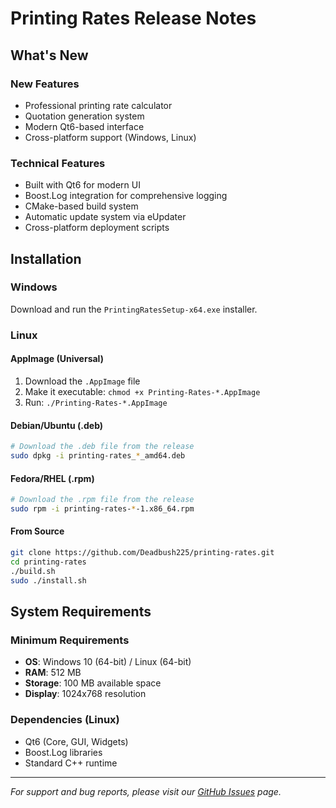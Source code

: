 # Printing Rates Release Notes

## What's New

### New Features
- Professional printing rate calculator
- Quotation generation system
- Modern Qt6-based interface
- Cross-platform support (Windows, Linux)

### Technical Features
- Built with Qt6 for modern UI
- Boost.Log integration for comprehensive logging
- CMake-based build system
- Automatic update system via eUpdater
- Cross-platform deployment scripts

## Installation

### Windows
Download and run the `PrintingRatesSetup-x64.exe` installer.

### Linux

#### AppImage (Universal)
1. Download the `.AppImage` file
2. Make it executable: `chmod +x Printing-Rates-*.AppImage`
3. Run: `./Printing-Rates-*.AppImage`

#### Debian/Ubuntu (.deb)
```bash
# Download the .deb file from the release
sudo dpkg -i printing-rates_*_amd64.deb
```

#### Fedora/RHEL (.rpm)
```bash
# Download the .rpm file from the release
sudo rpm -i printing-rates-*-1.x86_64.rpm
```

#### From Source
```bash
git clone https://github.com/Deadbush225/printing-rates.git
cd printing-rates
./build.sh
sudo ./install.sh
```

## System Requirements

### Minimum Requirements
- **OS**: Windows 10 (64-bit) / Linux (64-bit)
- **RAM**: 512 MB
- **Storage**: 100 MB available space
- **Display**: 1024x768 resolution

### Dependencies (Linux)
- Qt6 (Core, GUI, Widgets)
- Boost.Log libraries
- Standard C++ runtime

---

*For support and bug reports, please visit our [GitHub Issues](https://github.com/Deadbush225/printing-rates/issues) page.*
